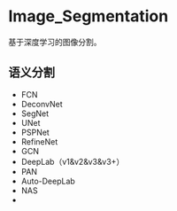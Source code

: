 Image_Segmentation
===

基于深度学习的图像分割。



## 语义分割

- FCN
- DeconvNet
- SegNet
- UNet
- PSPNet
- RefineNet
- GCN
- DeepLab（v1&v2&v3&v3+）
- PAN
- Auto-DeepLab
- NAS
- 